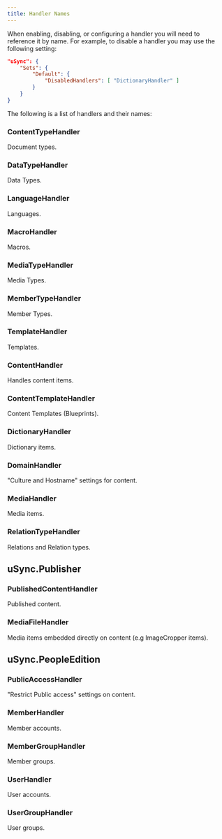 ```yaml
---
title: Handler Names
---
```

 

When enabling, disabling, or configuring a handler you will need to reference it by name. For example, to disable a handler you may use the following setting: 

```json title=appsettings.json
"uSync": {
    "Sets": {
        "Default": {
            "DisabledHandlers": [ "DictionaryHandler" ]
        }
    }
}
```

The following is a list of handlers and their names: 

<!--Handler Name | Default Group | Description-->

### ContentTypeHandler 
<!--| Settings | -->
Document types.

### DataTypeHandler 
<!--| Settings | -->
Data Types.

### LanguageHandler 
<!--| Settings | -->
Languages.

### MacroHandler 
<!--| Settings | -->
Macros.

### MediaTypeHandler 
<!--| Settings | -->
Media Types.

### MemberTypeHandler 
<!--| Settings | -->
Member Types.

### TemplateHandler 
<!--| Settings | -->
Templates.

### ContentHandler 
<!--| Content | -->
Handles content items.

### ContentTemplateHandler 
<!--| Content | -->
Content Templates (Blueprints). 

### DictionaryHandler 
<!--| Content | -->
Dictionary items.

### DomainHandler 
<!--| Content | -->
"Culture and Hostname" settings for content.

### MediaHandler 
<!--| Content | -->
Media items.

### RelationTypeHandler 
<!--| Content | -->
Relations and Relation types.

## uSync.Publisher 
<!--Handler Name | Default Group | Description-->

### PublishedContentHandler 
<!-- | Content | -->
Published content.

### MediaFileHandler 
<!--| Content | -->
Media items embedded directly on content (e.g ImageCropper items).

## uSync.PeopleEdition
<!--Handler Name | Default Group | Description-->

### PublicAccessHandler 
<!--| Members |--> 
"Restrict Public access" settings on content.

### MemberHandler 
<!--| Members | -->
Member accounts.

### MemberGroupHandler 
<!--| Members | -->
Member groups.

### UserHandler 
<!--| Users | -->
User accounts.

### UserGroupHandler 
<!--| Users | -->
User groups.
